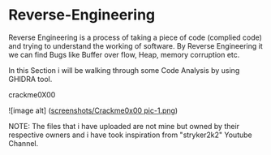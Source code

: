 # Reverse-Engineering

Reverse Engineering is a process of taking a piece of code (complied code) and trying to understand the working of software. By Reverse Engineering it we can find Bugs like Buffer over flow, Heap, memory corruption etc.

In this Section i will be walking through some Code Analysis by using GHIDRA tool.

crackme0X00

![image alt] ([screenshots/Crackme0x00 pic-1.png](https://github.com/Deekshith2023/Reverse-Engineering/blob/main/screenshots/Crackme0x00%20pic-1.png?raw=true))














NOTE: The files that i have uploaded are not mine but owned by their respective owners and i have took inspiration from "stryker2k2" Youtube Channel.
